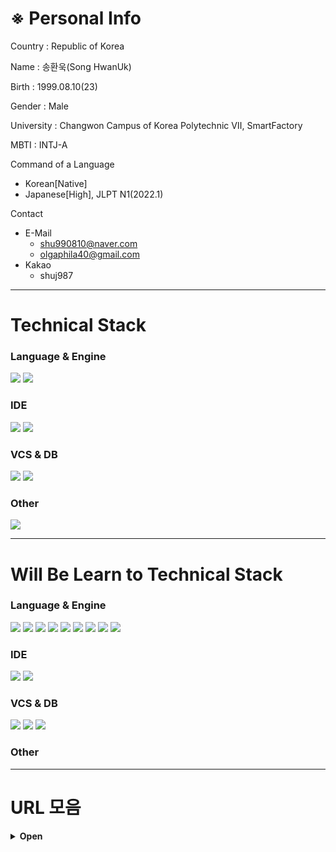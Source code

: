 # ※ Personal Info
Country : Republic of Korea

Name : 송환욱(Song HwanUk)
 
Birth : 1999.08.10(23)

Gender : Male

University : Changwon Campus of Korea Polytechnic Ⅶ, SmartFactory

MBTI : INTJ-A

Command of a Language
- Korean[Native]
- Japanese[High], JLPT N1(2022.1)

Contact
- E-Mail
  - shu990810@naver.com
  - olgaphila40@gmail.com
- Kakao
  - shuj987

---

# Technical Stack

<p align="center">

### Language & Engine
<img src="https://img.shields.io/badge/C＃-000000?style=flat-square&logo=Csharp&logoColor=FFFFFF"/>
<img src="https://img.shields.io/badge/Unity-000000?style=flat-square&logo=Unity&logoColor=FFFFFF"/>

### IDE
<img src="https://img.shields.io/badge/Visual Studio-000000?style=flat-square&logo=Visual Studio&logoColor=FFFFFF"/>
<img src="https://img.shields.io/badge/Visual Studio Code-000000?style=flat-square&logo=Visual Studio Code&logoColor=FFFFFF"/>

### VCS & DB
<img src="https://img.shields.io/badge/GitHub-000000?style=flat-square&logo=GitHub&logoColor=FFFFFF"/>
<img src="https://img.shields.io/badge/MongoDB-000000?style=flat-square&logo=MongoDB&logoColor=FFFFFF"/>

### Other
<img src="https://img.shields.io/badge/Adobe Premiere Pro-000000?style=flat-square&logo=Adobe Premiere Pro&logoColor=FFFFFF"/>

</p>

---

# Will Be Learn to Technical Stack
### Language & Engine
<img src="https://img.shields.io/badge/C++-000000?style=flat-square&logo=C++&logoColor=FFFFFF"/>
<img src="https://img.shields.io/badge/Python-000000?style=flat-square&logo=Python&logoColor=FFFFFF"/>
<img src="https://img.shields.io/badge/Java-000000?style=flat-square&logo=Java&logoColor=FFFFFF"/>
<img src="https://img.shields.io/badge/Kotlin-000000?style=flat-square&logo=Kotlin&logoColor=FFFFFF"/>
<img src="https://img.shields.io/badge/JavaScript-000000?style=flat-square&logo=JavaScript&logoColor=FFFFFF"/>
<img src="https://img.shields.io/badge/React-000000?style=flat-square&logo=React&logoColor=FFFFFF"/>
<img src="https://img.shields.io/badge/jQuery-000000?style=flat-square&logo=jQuery&logoColor=FFFFFF"/>
<img src="https://img.shields.io/badge/HTML5-000000?style=flat-square&logo=HTML5&logoColor=FFFFFF"/>
<img src="https://img.shields.io/badge/CSS3-000000?style=flat-square&logo=CSS3&logoColor=FFFFFF"/>

### IDE
<img src="https://img.shields.io/badge/Android Studio-000000?style=flat-square&logo=Android Studio&logoColor=FFFFFF"/>
<img src="https://img.shields.io/badge/Xcode-000000?style=flat-square&logo=Xcode&logoColor=FFFFFF"/>

### VCS & DB
<img src="https://img.shields.io/badge/MySQL-000000?style=flat-square&logo=MySQL&logoColor=FFFFFF"/>
<img src="https://img.shields.io/badge/MariaDB-000000?style=flat-square&logo=MariaDB&logoColor=FFFFFF"/>
<img src="https://img.shields.io/badge/Oracle-000000?style=flat-square&logo=Oracle&logoColor=FFFFFF"/>

### Other

---

# URL 모음
<details>
<summary><b>Open</b></summary>

※ 이론 & 교양
- [22-06-27: [okky.kr]어떻게 공부할까? 프로그래머를 위한 공부론](https://okky.kr/article/398880)
- [22-06-27: 유니티, 증강현실 앱개발 런칭기(iOS, Android)](https://brunch.co.kr/@chickenmoim/18)
- [22-06-29: 아무도 가르쳐 주지 않는 것](https://velog.io/@mowinckel/%EC%95%84%EB%AC%B4%EB%8F%84-%EA%B0%80%EB%A5%B4%EC%B3%90-%EC%A3%BC%EC%A7%80-%EC%95%8A%EB%8A%94-%EA%B2%83)
- [22-06-29: [okky.kr]초보 개발자를 위한 스택트레이스 읽는 법](https://okky.kr/article/338405)
- [[Youtube - 이민석 작가]한국에서 소프트웨어 엔지니어로 성공하는 법](https://youtu.be/mKGhBtQI1iA)
- [[okky.kr]면접에서 들었던 & 했던 질문들](https://okky.kr/article/1255457)

※ 커리어 & 대회
- [메타버스 개발자 경진대회](https://www.metaversedev.kr/)
- [한국 컨텐츠 진흥원](https://www.kocca.kr/kocca/main.do)

※ 강의 사이트
- ALL(+ Massive Online Open Course)
  - [[Naver]boostcourse](https://www.boostcourse.org/opencourse)
  - [[Naver]edwith](https://www.edwith.org)
  - [WikiDocs](https://wikidocs.net)
  - [생활코딩](https://opentutorials.org/course/1)
  - [[pikurate]무료 개발 강의 모음](https://www.pikurate.com/pik/%EB%B0%B0%EC%9B%8C%EC%84%9C-%EB%82%A8-%EC%A3%BC%EB%8A%94-%EB%AC%B4%EB%A3%8C-%EA%B0%9C%EB%B0%9C-%EA%B0%95%EC%9D%98-%EB%AA%A8%EC%9D%8C?category=C%EC%96%B8%EC%96%B4)
- Theme
  - [[Unity]Unity Learn](https://learn.unity.com/)
  - [[Github ReadMe]MarkDown 문법](https://blog.naver.com/hunii123/222440191093)
  - [[Github ReadMe]Profile Banner, Badge](https://onlyfor-me-blog.tistory.com/328)
  - [[HTML5, CSS][Youtube - 얄팍한 코딩사전]제대로 파는 HTML & CSS 강좌 - 웹개발 퍼블리싱 끝장내기](https://youtu.be/TrC2x4N0XqY)
  
    
※ Cloud Storage & API
- [Firebase](https://firebase.google.com/?hl=ko)
- [Google Cloud](https://www.googleadservices.com/pagead/aclk?sa=L&ai=DChcSEwjb-cf81pr5AhUIrpYKHYD4B0MYABABGgJ0bA&ohost=www.google.com&cid=CAESbOD2-SDuCUisJDQaYDxWDKVWbKFgrtEygUoRlVLfA1v_gnW55tY24f8H2giWSPCeOpaJR-d6lBb7CjphdBbfJoKTLI3uBnEjuuVJLcqwZGs_YSz8QqEdQtv4x3jKN8dpJJfsQvQ3YKOQ2xjngA&sig=AOD64_16VYh82D5GwLzfNE2cdgVvWQ19bQ&q&adurl&ved=2ahUKEwiQy7_81pr5AhUSpVYBHVpTBeAQ0Qx6BAgFEAE)
- [Naver Cloud](https://www.ncloud.com/)
- [Amazon AWS](https://aws.amazon.com/ko/free/?all-free-tier.sort-by=item.additionalFields.SortRank&all-free-tier.sort-order=asc&awsf.Free%20Tier%20Types=*all&awsf.Free%20Tier%20Categories=categories%23compute&trk=84ad1b7a-e8a4-4edd-bc74-15704bf999e7&sc_channel=ps&s_kwcid=AL!4422!3!588924203277!e!!g!!aws%20%ED%81%B4%EB%9D%BC%EC%9A%B0%EB%93%9C&ef_id=Cj0KCQjwxIOXBhCrARIsAL1QFCZFHWHsKyutCJRaH4EN0n3QPv6g94MGlwcBLMDBDmhVU173c3U1mkMaAmjkEALw_wcB:G:s&s_kwcid=AL!4422!3!588924203277!e!!g!!aws%20%ED%81%B4%EB%9D%BC%EC%9A%B0%EB%93%9C)
- [PhotonEngine](https://www.photonengine.com/ko-KR/)

※ Modeling & Animations
- [turbosquid](https://www.turbosquid.com/ko/fbx-models)
- [cgtrader](https://www.cgtrader.com/free-3d-models)
- [myminifactory](https://www.myminifactory.com/)
- [mixamo](https://www.mixamo.com/#/)

※ 他
- [behance](https://www.behance.net/)
- [carbon](https://carbon.now.sh/)
- [simpleicons](https://simpleicons.org/)
  
  
</div>
</details>
